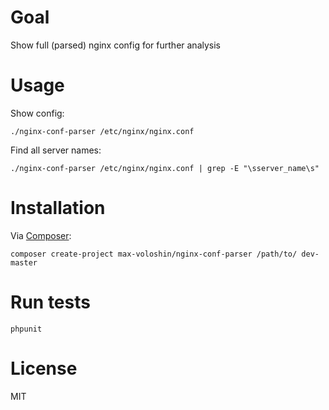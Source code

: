 Goal
====
Show full (parsed) nginx config for further analysis

Usage
=====

Show config:

``./nginx-conf-parser /etc/nginx/nginx.conf``

Find all server names:

``./nginx-conf-parser /etc/nginx/nginx.conf | grep -E "\sserver_name\s"``

Installation
============

Via [Composer](https://getcomposer.org/download/):

``composer create-project max-voloshin/nginx-conf-parser /path/to/ dev-master``

Run tests
=========

``phpunit``

License
=======
MIT